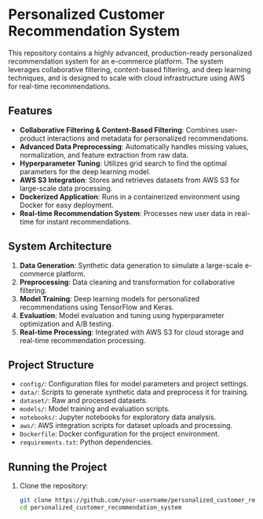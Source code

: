 # Personalized Customer Recommendation System

This repository contains a highly advanced, production-ready personalized recommendation system for an e-commerce platform. The system leverages collaborative filtering, content-based filtering, and deep learning techniques, and is designed to scale with cloud infrastructure using AWS for real-time recommendations.

## Features

- **Collaborative Filtering & Content-Based Filtering**: Combines user-product interactions and metadata for personalized recommendations.
- **Advanced Data Preprocessing**: Automatically handles missing values, normalization, and feature extraction from raw data.
- **Hyperparameter Tuning**: Utilizes grid search to find the optimal parameters for the deep learning model.
- **AWS S3 Integration**: Stores and retrieves datasets from AWS S3 for large-scale data processing.
- **Dockerized Application**: Runs in a containerized environment using Docker for easy deployment.
- **Real-time Recommendation System**: Processes new user data in real-time for instant recommendations.

## System Architecture

1. **Data Generation**: Synthetic data generation to simulate a large-scale e-commerce platform.
2. **Preprocessing**: Data cleaning and transformation for collaborative filtering.
3. **Model Training**: Deep learning models for personalized recommendations using TensorFlow and Keras.
4. **Evaluation**: Model evaluation and tuning using hyperparameter optimization and A/B testing.
5. **Real-time Processing**: Integrated with AWS S3 for cloud storage and real-time recommendation processing.

## Project Structure

- `config/`: Configuration files for model parameters and project settings.
- `data/`: Scripts to generate synthetic data and preprocess it for training.
- `dataset/`: Raw and processed datasets.
- `models/`: Model training and evaluation scripts.
- `notebooks/`: Jupyter notebooks for exploratory data analysis.
- `aws/`: AWS integration scripts for dataset uploads and processing.
- `Dockerfile`: Docker configuration for the project environment.
- `requirements.txt`: Python dependencies.

## Running the Project

1. Clone the repository:
   ```bash
   git clone https://github.com/your-username/personalized_customer_recommendation_system.git
   cd personalized_customer_recommendation_system
